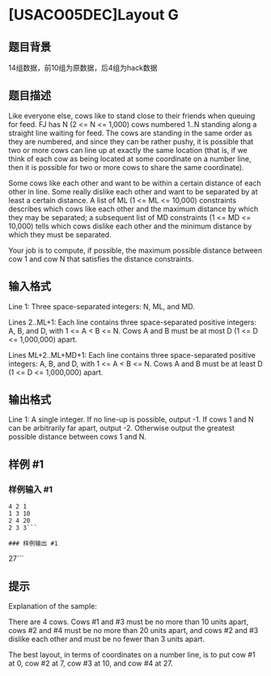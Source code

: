 # [USACO05DEC]Layout G

## 题目背景

14组数据，前10组为原数据，后4组为hack数据

## 题目描述

Like everyone else, cows like to stand close to their friends when queuing for feed. FJ has N (2 <= N <= 1,000) cows numbered 1..N standing along a straight line waiting for feed. The cows are standing in the same order as they are numbered, and since they can be rather pushy, it is possible that two or more cows can line up at exactly the same location (that is, if we think of each cow as being located at some coordinate on a number line, then it is possible for two or more cows to share the same coordinate). 

Some cows like each other and want to be within a certain distance of each other in line. Some really dislike each other and want to be separated by at least a certain distance. A list of ML (1 <= ML <= 10,000) constraints describes which cows like each other and the maximum distance by which they may be separated; a subsequent list of MD constraints (1 <= MD <= 10,000) tells which cows dislike each other and the minimum distance by which they must be separated. 

Your job is to compute, if possible, the maximum possible distance between cow 1 and cow N that satisfies the distance constraints.

## 输入格式

Line 1: Three space-separated integers: N, ML, and MD. 

Lines 2..ML+1: Each line contains three space-separated positive integers: A, B, and D, with 1 <= A < B <= N. Cows A and B must be at most D (1 <= D <= 1,000,000) apart. 

Lines ML+2..ML+MD+1: Each line contains three space-separated positive integers: A, B, and D, with 1 <= A < B <= N. Cows A and B must be at least D (1 <= D <= 1,000,000) apart.

## 输出格式

Line 1: A single integer. If no line-up is possible, output -1. If cows 1 and N can be arbitrarily far apart, output -2. Otherwise output the greatest possible distance between cows 1 and N.


## 样例 #1

### 样例输入 #1
```
4 2 1
1 3 10
2 4 20
2 3 3```

### 样例输出 #1

```
27```

## 提示

Explanation of the sample: 

There are 4 cows. Cows #1 and #3 must be no more than 10 units apart, cows #2 and #4 must be no more than 20 units apart, and cows #2 and #3 dislike each other and must be no fewer than 3 units apart. 

The best layout, in terms of coordinates on a number line, is to put cow #1 at 0, cow #2 at 7, cow #3 at 10, and cow #4 at 27.
